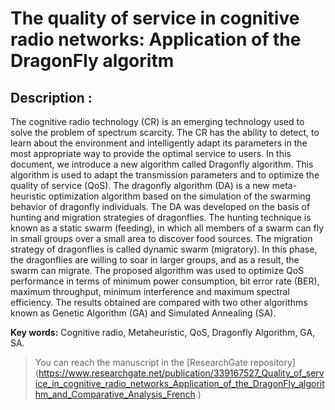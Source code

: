 # The quality of service in cognitive radio networks: Application of the DragonFly algoritm
## Description : 
The cognitive radio technology (CR) is an emerging technology used to solve the problem of spectrum scarcity. The CR has the ability to detect, to learn about the environment and intelligently adapt its parameters in the most appropriate way to provide the optimal service to users. In this document, we introduce a new algorithm called Dragonfly algorithm. This algorithm is used to adapt the transmission parameters and to optimize the quality of service (QoS). The dragonfly algorithm (DA) is a new meta-heuristic optimization algorithm based on the simulation of the swarming behavior of dragonfly individuals. The DA was developed on the basis of hunting and migration strategies of dragonflies. The hunting technique is known as a static swarm (feeding), in which all members of a swarm can fly in small groups over a small area to discover food sources. The migration strategy of dragonflies is called dynamic swarm (migratory). In this phase, the dragonflies are willing to soar in larger groups, and as a result, the swarm can migrate. The proposed algorithm was used to optimize QoS performance in terms of minimum power consumption, bit error rate (BER), maximum throughput, minimum interference and maximum spectral efficiency. The results obtained are compared with two other algorithms known as Genetic Algorithm (GA) and Simulated Annealing (SA).

**Key words:** Cognitive radio, Metaheuristic, QoS, Dragonfly Algorithm, GA, SA.

> You can reach the manuscript in the [ResearchGate repository] (https://www.researchgate.net/publication/339167527_Quality_of_service_in_cognitive_radio_networks_Application_of_the_DragonFly_algorithm_and_Comparative_Analysis_French.) 

